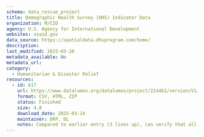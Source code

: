 ```yaml
---
schema: data_rescue_project 
title: Demographic Health Survey (DHS) Indicator Data
organization: M/CIO
agency: U.S. Agency for International Development
websites: usaid.gov
data_source: https://spatialdata.dhsprogram.com/home/
description: 
last_modified: 2025-03-28
metadata_available: No
metadata_url: 
category:
  - Humanitarian & Disaster Relief 
resources:
  - id: 617
    url: https://www.datalumos.org/datalumos/project/224462/version/V1/view
    format: CSV, HTML, ZIP
    status: Finished
    size: 4.8
    download_date: 2025-03-24
    maintainer: DRP, DL
    notes: Compared to earlier entry (3 lines up), can verify that all available surveys were retrieved. Also segmented by survey instead of year and captured docs. Added internal note to DataLumos.
---
```

